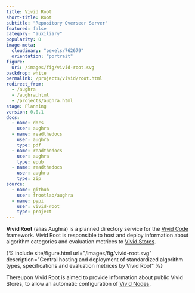 ```yaml
---
title: Vivid Root
short-title: Root
subtitle: "Repository Overseer Server"
featured: false
category: "auxiliary"
popularity: 0
image-meta:
  cloudinary: "pexels/762679"
  orientation: "portrait"
figure:
  uri: /images/fig/vivid-root.svg
backdrop: white
permalink: /projects/vivid/root.html
redirect_from:
  - /aughra
  - /aughra.html
  - /projects/aughra.html
stage: Planning
version: 0.0.1
docs:
  - name: docs
    user: aughra
  - name: readthedocs
    user: aughra
    type: pdf
  - name: readthedocs
    user: aughra
    type: epub
  - name: readthedocs
    user: aughra
    type: zip
source:
  - name: github
    user: frootlab/aughra
  - name: pypi
    user: vivid-root
    type: project
---
```


**Vivid Root** (alias Aughra) is a planned directory service for the
[Vivid Code](https://www.frootlab.org/projects/vivid.html) framework. Vivid Root
is responsible to host and deploy information about algorithm categories and
evaluation metrices to [Vivid Stores](https://www.frootlab.org/projects/vivid/store.html).

{% include site/figure.html url="/images/fig/vivid-root.svg"
  description="Central hosting and deployment of standardized algorithm types,
  specifications and evaluation metrices by Vivid Root" %}

Thereupon Vivid Root is aimed to provide information about public Vivid Stores,
to allow an automatic configuration of [Vivid Nodes](https://www.frootlab.org/projects/vivid/node.html).
